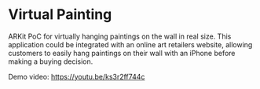 # Virtual Painting

ARKit PoC for virtually hanging paintings on the wall in real size. This application could be integrated with an online art retailers website, allowing customers to easily hang paintings on their wall with an iPhone before making a buying decision.

Demo video: https://youtu.be/ks3r2ff744c



